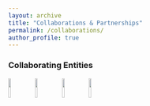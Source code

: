 ```yaml
---
layout: archive
title: "Collaborations & Partnerships"
permalink: /collaborations/
author_profile: true
---
```


### Collaborating Entities
<img src="https://internlm.intern-ai.org.cn/svg/logo_blue.23eaf34d.svg" width="10%"> <img src="https://github.com/langgptai/LangGPT/blob/main/imgs/logo.png" width="10%"> <img src="https://lyihub.com/logo.svg" width="10%"> <img src="https://openres.xfyun.cn/xfyundoc/2024-04-26/1396db8a-313b-40f5-be2a-5babcad9cd64/1714102184743/sparklogo.svg" width="10%">